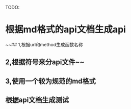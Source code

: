 TODO:
# 根据md格式的api文档生成api
~~## 1,根据url和method生成函数名称
## 2,根据符号来分api文件~~
## 3,使用一个较为规范的md格式
## 根据api文档生成测试
##
